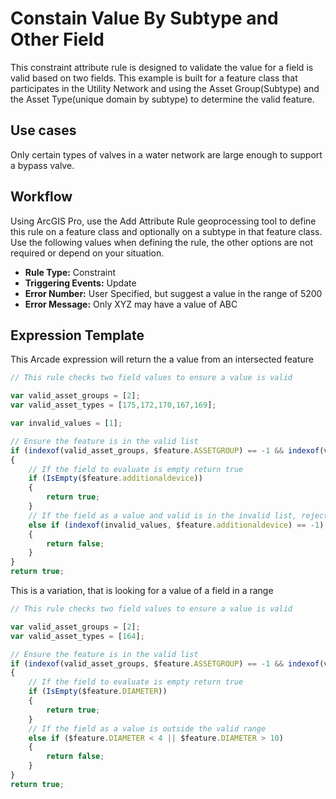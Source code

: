 # Constain Value By Subtype and Other Field

This constraint attribute rule is designed to validate the value for a field is valid based on two fields.  This example is built for a feature class that participates in the Utility Network and using the Asset Group(Subtype) and the Asset Type(unique domain by subtype) to determine the valid feature.

## Use cases

Only certain types of valves in a water network are large enough to support a bypass valve.  

## Workflow

Using ArcGIS Pro, use the Add Attribute Rule geoprocessing tool to define this rule on a feature class and optionally on a subtype in that feature class.  Use the following values when defining the rule, the other options are not required or depend on your situation.
  
  - **Rule Type:** Constraint
  - **Triggering Events:** Update
  - **Error Number:** User Specified, but suggest a value in the range of 5200
  - **Error Message:** Only XYZ may have a value of ABC


## Expression Template

This Arcade expression will return the a value from an intersected feature

```js
// This rule checks two field values to ensure a value is valid 

var valid_asset_groups = [2];
var valid_asset_types = [175,172,170,167,169];

var invalid_values = [1];

// Ensure the feature is in the valid list
if (indexof(valid_asset_groups, $feature.ASSETGROUP) == -1 && indexof(valid_asset_types, $feature.ASSETTYPE) == -1)
{
	// If the field to evaluate is empty return true
    if (IsEmpty($feature.additionaldevice))
    {
        return true;
    } 
	// If the field as a value and valid is in the invalid list, reject the edit by returning false
    else if (indexof(invalid_values, $feature.additionaldevice) == -1)
    {
        return false;
    }
}
return true;
```

This is a variation, that is looking for a value of a field in a range
```js
// This rule checks two field values to ensure a value is valid 

var valid_asset_groups = [2];
var valid_asset_types = [164];

// Ensure the feature is in the valid list
if (indexof(valid_asset_groups, $feature.ASSETGROUP) == -1 && indexof(valid_asset_types, $feature.ASSETTYPE) == -1)
{
	// If the field to evaluate is empty return true
    if (IsEmpty($feature.DIAMETER))
    {
        return true;
    }
	// If the field as a value is outside the valid range
    else if ($feature.DIAMETER < 4 || $feature.DIAMETER > 10)
    {
        return false;
    }
}
return true;
```